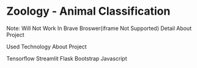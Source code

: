 # Zoology - Animal Classification


Note: Will Not Work In Brave Broswer(iframe Not Supported)
Detail About Project 

Used Technology About Project 

Tensorflow 
Streamlit 
Flask
Bootstrap
Javascript
